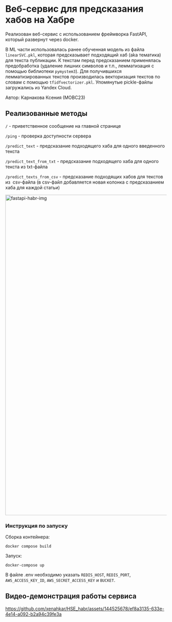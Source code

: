 
# Веб-сервис для предсказания хабов на Хабре

Реализован веб-сервис с использованием фреймворка FastAPI, который развернут через docker.

В ML части использовалась ранее обученная модель из файла `linearSVC.pkl`, которая предсказывает подходящий хаб (aka тематика) для текста публикации. К текстам перед предсказанием применялась предобработка (удаление лишних символов и т.п., лемматизация с помощью библиотеки `pymystem3`). Для получившихся лемматизированных текстов производилась векторизация текстов по словам с помощью `tfidfvectorizer.pkl`. Упомянутые piсkle-файлы загружались из Yandex Cloud.

Автор: Карнакова Ксения (МОВС23)


 ## Реализованные методы

`/` - приветственное сообщение на главной странице

`/ping` - проверка доступности сервера

`/predict_text` - предсказание подходящего хаба для одного введенного текста

`/predict_text_from_txt` - предсказание подходящего хаба для одного текста из txt-файла

`/predict_texts_from_csv` - предсказание подходящих хабов для текстов из  csv-файла (в csv-файл добавляется новая колонка с предсказанием хаба для каждой статьи)

<img width="1000" alt="fastapi-habr-img" src="https://github.com/xenahkar/fastapi_habr/assets/144525678/df570504-3192-4b61-9bf1-14e3e27602d6">



### Инструкция по запуску

Сборка контейнера:
```
docker compose build
```

Запуск:
```
docker-compose up
```


В файле .env необходимо указать `REDIS_HOST`, `REDIS_PORT`, `AWS_ACCESS_KEY_ID`, `AWS_SECRET_ACCESS_KEY`‎ и `BUCKET`.


## Видео-демонстрация работы сервиса

https://github.com/xenahkar/HSE_habr/assets/144525678/ef8a3135-633e-4e14-a092-b2a94c39fe3a




